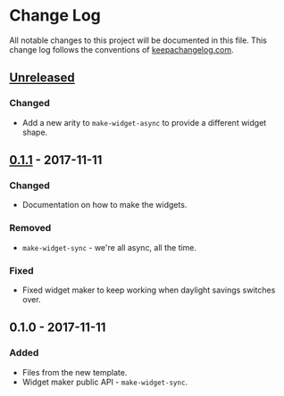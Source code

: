 # Change Log
All notable changes to this project will be documented in this file. This change log follows the conventions of [keepachangelog.com](http://keepachangelog.com/).

## [Unreleased]
### Changed
- Add a new arity to `make-widget-async` to provide a different widget shape.

## [0.1.1] - 2017-11-11
### Changed
- Documentation on how to make the widgets.

### Removed
- `make-widget-sync` - we're all async, all the time.

### Fixed
- Fixed widget maker to keep working when daylight savings switches over.

## 0.1.0 - 2017-11-11
### Added
- Files from the new template.
- Widget maker public API - `make-widget-sync`.

[Unreleased]: https://github.com/your-name/webdriver/compare/0.1.1...HEAD
[0.1.1]: https://github.com/your-name/webdriver/compare/0.1.0...0.1.1
